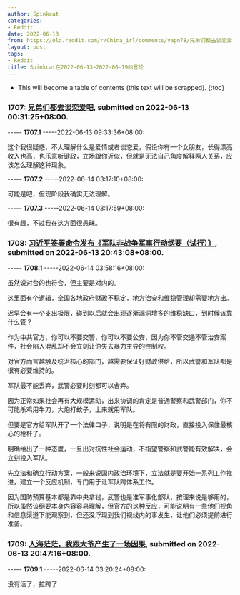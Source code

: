 ```yaml
---
author: Spinkcat
categories:
- Reddit
date: 2022-06-13
from: https://old.reddit.com/r/China_irl/comments/vapn78/兄弟们都去谈恋爱吧/
layout: post
tags:
- Reddit
title: Spinkcat在2022-06-13~2022-06-19的言论
---
```


* This will become a table of contents (this text will be scrapped).
{:toc}

### 1707: [兄弟们都去谈恋爱吧](https://old.reddit.com/r/China_irl/comments/vapn78/兄弟们都去谈恋爱吧/), submitted on 2022-06-13 00:31:25+08:00.

----- __1707.1__ -----2022-06-13 09:33:36+08:00:

这个我很疑惑，不太理解什么是爱情或者谈恋爱，假设你有一个女朋友，长得漂亮收入也高，也乐意听键政，立场跟你近似，但就是无法自己角度解释两人关系，应该怎么理解这种现象。

----- __1707.2__ -----2022-06-14 03:17:10+08:00:

可能是吧，但现阶段我确实无法理解。

----- __1707.3__ -----2022-06-14 03:17:59+08:00:

很有趣，不过我在这方面很愚昧。

### 1708: [习近平签署命令发布《军队非战争军事行动纲要（试行）》](https://old.reddit.com/r/China_irl/comments/vbbcf3/习近平签署命令发布军队非战争军事行动纲要试行/), submitted on 2022-06-13 20:43:08+08:00.

----- __1708.1__ -----2022-06-14 03:58:16+08:00:

虽然说对台的也符合，但主要是对内的。

这里面有个逻辑，全国各地政府财政不稳定，地方治安和维稳管理却需要地方出。

迟早会有一个支出极限，碰到以后就会出现逐渐漏洞增多的维稳缺口，到时候该靠什么管？

作为中共官方，你可以不要交警，你可以不要公安，因为你不管交通不管治安案件，社会陷入混乱却不会立刻让你失去暴力主导的控制权。

对官方而言越触及统治核心的部门，越需要保证好财政供给，所以武警和军队都是很有必要维持的。

军队最不能丢弃，武警必要时刻都可以舍弃。

因为正常如果社会再有大规模运动，出来协调的肯定是普通警察和武警部门，你不可能杀鸡用牛刀，大炮打蚊子，上来就用军队。

但要是官方给军队开了一个法律口子，说明是在将有限的财政，直接投入保住最核心的枪杆子。

明确给出了一种态度，一旦出对抗性社会运动，不指望警察和武警能有效解决，会立刻投入军队。

先立法和确立行动方案，一般来说国内政治环境下，立法就是要开始一系列工作推进，建立一个反应机制，专门用于让军队跨体系工作。

因为国防预算基本都是靠中央拿钱，武警也是准军事化部队，按理来说是够用的，所以虽然该纲要本身内容容易理解，但官方的这种反应，可能说明有一些他们视角和信息渠道下能观察到，但还没浮现到我们视线内的事发生，让他们必须提前进行准备。

### 1709: [人海茫茫，我跟大爷产生了一场因果](https://old.reddit.com/r/China_irl/comments/vbbf5i/人海茫茫我跟大爷产生了一场因果/), submitted on 2022-06-13 20:47:16+08:00.

----- __1709.1__ -----2022-06-14 03:20:24+08:00:

没有活了，拉跨了

